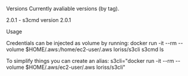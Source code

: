 Versions
Currently avaliable versions (by tag).

2.0.1 - s3cmd version 2.0.1

Usage

Credentials can be injected as volume by running:
docker run -it --rm --volume $HOME/.aws:/home/ec2-user/.aws loriss/s3cli s3cmd ls

To simplify things you can create an alias:
s3cli="docker run -it --rm --volume $HOME/.aws/ec2-user/.aws loriss/s3cli"
